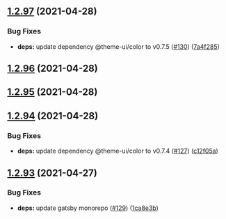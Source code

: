 ## [1.2.97](https://github.com/dds/bosabosa.org/compare/v1.2.96...v1.2.97) (2021-04-28)


### Bug Fixes

* **deps:** update dependency @theme-ui/color to v0.7.5 ([#130](https://github.com/dds/bosabosa.org/issues/130)) ([7a4f285](https://github.com/dds/bosabosa.org/commit/7a4f285c8a6c03978a84111c69006d36f973fcfd))



## [1.2.96](https://github.com/dds/bosabosa.org/compare/v1.2.95...v1.2.96) (2021-04-28)



## [1.2.95](https://github.com/dds/bosabosa.org/compare/v1.2.94...v1.2.95) (2021-04-28)



## [1.2.94](https://github.com/dds/bosabosa.org/compare/v1.2.93...v1.2.94) (2021-04-28)


### Bug Fixes

* **deps:** update dependency @theme-ui/color to v0.7.4 ([#127](https://github.com/dds/bosabosa.org/issues/127)) ([c12f05a](https://github.com/dds/bosabosa.org/commit/c12f05ada11364cd011c6cf93519f38b8ebe863d))



## [1.2.93](https://github.com/dds/bosabosa.org/compare/v1.2.92...v1.2.93) (2021-04-27)


### Bug Fixes

* **deps:** update gatsby monorepo ([#129](https://github.com/dds/bosabosa.org/issues/129)) ([1ca8e3b](https://github.com/dds/bosabosa.org/commit/1ca8e3bdc636d5d2d6eef94a52d7933a47fe61ec))



